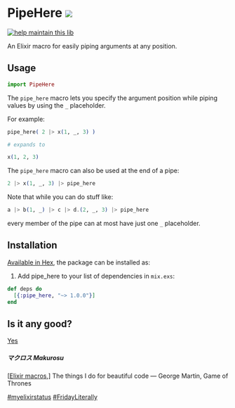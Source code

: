 # PipeHere <a href="https://travis-ci.org/vic/pipe_here"><img src="https://travis-ci.org/vic/pipe_here.svg"></a>
[![help maintain this lib](https://img.shields.io/badge/looking%20for%20maintainer-DM%20%40vborja-663399.svg)](https://twitter.com/vborja)


An Elixir macro for easily piping arguments at any position.

## Usage

```elixir
import PipeHere
```

The `pipe_here` macro lets you specify the argument position
while piping values by using the `_` placeholder.

For example:

```elixir
pipe_here( 2 |> x(1, _, 3) )

# expands to

x(1, 2, 3)
```

The `pipe_here` macro can also be used at the end of a pipe:

```elixir
2 |> x(1, _, 3) |> pipe_here
```

Note that while you can do stuff like:

```elixir
a |> b(1, _) |> c |> d.(2, _, 3) |> pipe_here
```

every member of the pipe can at most have just one `_` placeholder.


## Installation

[Available in Hex](https://hex.pm/packages/pipe_here), the package can be installed as:

  1. Add pipe_here to your list of dependencies in `mix.exs`:

```elixir
def deps do
  [{:pipe_here, "~> 1.0.0"}]
end
```

## Is it any good?

[Yes](https://news.ycombinator.com/item?id=3067434)

##### マクロス Makurosu

[[Elixir macros](https://github.com/h4cc/awesome-elixir#macros),] The things I do for beautiful code
― George Martin, Game of Thrones

[#myelixirstatus](https://twitter.com/hashtag/myelixirstatus?src=hash)
[#FridayLiterally](http://futurice.com/blog/friday-literally)
